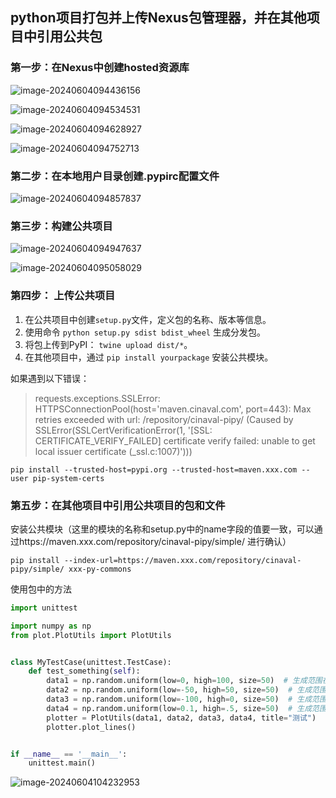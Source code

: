 ## python项目打包并上传Nexus包管理器，并在其他项目中引用公共包



### 第一步：在Nexus中创建hosted资源库

![image-20240604094436156](C:\Users\Administrator\AppData\Roaming\Typora\typora-user-images\image-20240604094436156.png)

![image-20240604094534531](C:\Users\Administrator\AppData\Roaming\Typora\typora-user-images\image-20240604094534531.png)

![image-20240604094628927](C:\Users\Administrator\AppData\Roaming\Typora\typora-user-images\image-20240604094628927.png)

![image-20240604094752713](C:\Users\Administrator\AppData\Roaming\Typora\typora-user-images\image-20240604094752713.png)

### 第二步：在本地用户目录创建.pypirc配置文件

![image-20240604094857837](C:\Users\Administrator\AppData\Roaming\Typora\typora-user-images\image-20240604094857837.png)



### 第三步：构建公共项目

![image-20240604094947637](C:\Users\Administrator\AppData\Roaming\Typora\typora-user-images\image-20240604094947637.png)

![image-20240604095058029](C:\Users\Administrator\AppData\Roaming\Typora\typora-user-images\image-20240604095058029.png)

### 第四步： 上传公共项目



1. 在公共项目中创建`setup.py`文件，定义包的名称、版本等信息。
2. 使用命令 `python setup.py sdist bdist_wheel` 生成分发包。
3. 将包上传到PyPI： `twine upload dist/*`。
4. 在其他项目中，通过 `pip install yourpackage` 安装公共模块。



如果遇到以下错误：

>requests.exceptions.SSLError: HTTPSConnectionPool(host='maven.cinaval.com', port=443): Max retries exceeded with url: /repository/cinaval-pipy/ (Caused by SSLError(SSLCertVerificationError(1, '[SSL: CERTIFICATE_VERIFY_FAILED] certificate verify failed: unable to get local issuer certificate (_ssl.c:1007)')))



```shell
pip install --trusted-host=pypi.org --trusted-host=maven.xxx.com --user pip-system-certs
```



### 第五步：在其他项目中引用公共项目的包和文件

安装公共模块（这里的模块的名称和setup.py中的name字段的值要一致，可以通过https://maven.xxx.com/repository/cinaval-pipy/simple/ 进行确认）

```shell
pip install --index-url=https://maven.xxx.com/repository/cinaval-pipy/simple/ xxx-py-commons
```



使用包中的方法

```python
import unittest

import numpy as np
from plot.PlotUtils import PlotUtils


class MyTestCase(unittest.TestCase):
    def test_something(self):
        data1 = np.random.uniform(low=0, high=100, size=50)  # 生成范围在0到100之间的50个随机浮点数
        data2 = np.random.uniform(low=-50, high=50, size=50)  # 生成范围在-50到50之间的50个随机浮点数
        data3 = np.random.uniform(low=-100, high=0, size=50)  # 生成范围在-100到0之间的50个随机浮点数
        data4 = np.random.uniform(low=0.1, high=.5, size=50)  # 生成范围在-100到0之间的50个随机浮点数
        plotter = PlotUtils(data1, data2, data3, data4, title="测试")
        plotter.plot_lines()


if __name__ == '__main__':
    unittest.main()
```

![image-20240604104232953](C:\Users\Administrator\AppData\Roaming\Typora\typora-user-images\image-20240604104232953.png)